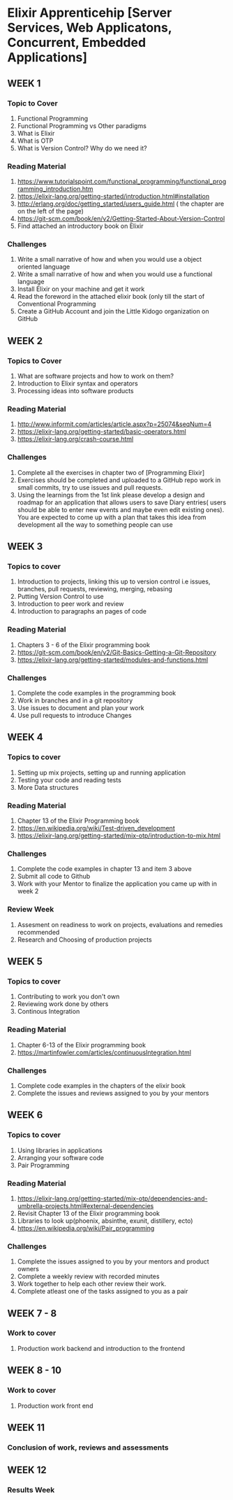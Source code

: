 # Elixir Apprenticehip  [Server Services, Web Applicatons, Concurrent, Embedded Applications]

## WEEK 1

### Topic to Cover 
1. Functional Programming
2. Functional Programming vs Other paradigms
3. What is Elixir 
4. What is OTP 
6. What is Version Control? Why do we need it?


### Reading Material
1. https://www.tutorialspoint.com/functional_programming/functional_programming_introduction.htm
2. https://elixir-lang.org/getting-started/introduction.html#installation
3. http://erlang.org/doc/getting_started/users_guide.html  ( the chapter are on the left of the page)
4. https://git-scm.com/book/en/v2/Getting-Started-About-Version-Control
5. Find attached an introductory book on Elixir

### Challenges 
1. Write a small narrative of how and when you would use a object oriented language
2. Write a small narrative of how and when you would use a functional language
3. Install Elixir on your machine and get it work 
4. Read the foreword in the attached elixir book (only till the start of Conventional Programming
5. Create a GitHub Account and join the Little Kidogo organization on GitHub


## WEEK 2

### Topics to Cover 
1. What are software projects and how to work on them?  
2. Introduction to Elixir syntax and operators 
3. Processing ideas into software products 


### Reading Material
1. http://www.informit.com/articles/article.aspx?p=25074&seqNum=4
2. https://elixir-lang.org/getting-started/basic-operators.html
3. https://elixir-lang.org/crash-course.html

### Challenges 
1. Complete all the exercises in chapter two of [Programming Elixir]
2. Exercises should be completed and uploaded to a GitHub repo work in small commits, try to use issues and pull requests.
3. Using the learnings from the 1st link please develop a design and roadmap for an application that allows users to save Diary entries( users should be able to enter new events and maybe even edit existing ones). You are expected to come up with a plan that takes this idea from development all the way to something people can use

## WEEK 3 

### Topics to cover 
1. Introduction to projects, linking this up to version control i.e issues, branches, pull requests, reviewing, merging, rebasing
2. Putting Version Control to use 
3. Introduction to peer work and review 
4. Introduction to paragraphs an pages of code 

### Reading Material 
1. Chapters 3 - 6 of the Elixir programming book
2. https://git-scm.com/book/en/v2/Git-Basics-Getting-a-Git-Repository
3. https://elixir-lang.org/getting-started/modules-and-functions.html

### Challenges
1. Complete the code examples in the programming book
2. Work in branches and in a git repository
3. Use issues to document and plan your work 
4. Use pull requests to introduce Changes

## WEEK 4 

### Topics to cover 
1. Setting up mix projects, setting up and running application 
2. Testing your code and reading tests 
3. More Data structures

### Reading Material 
1. Chapter 13 of the Elixir Programming book
2. https://en.wikipedia.org/wiki/Test-driven_development
3. https://elixir-lang.org/getting-started/mix-otp/introduction-to-mix.html

### Challenges
1. Complete the code examples in chapter 13 and item 3 above 
2. Submit all code to Github 
3. Work with your Mentor to finalize the application you came up with in week 2

### Review Week
1. Assesment on readiness to work on projects, evaluations and remedies recommended
2. Research and Choosing of production projects 


## WEEK 5 

### Topics to cover 
1. Contributing to work you don't own
2. Reviewing work done by others
3. Continous Integration


### Reading Material
1. Chapter 6-13 of the Elixir programming book 
2. https://martinfowler.com/articles/continuousIntegration.html

### Challenges 
1. Complete code examples in the chapters of the elixir book 
2. Complete the issues and reviews assigned to you by your mentors

## WEEK 6 

### Topics to cover 
1. Using libraries in applications
2. Arranging your software code
3. Pair Programming

### Reading Material
1. https://elixir-lang.org/getting-started/mix-otp/dependencies-and-umbrella-projects.html#external-dependencies
2. Revisit Chapter 13 of the Elixir programming book 
3. Libraries to look up(phoenix, absinthe, exunit, distillery, ecto)
4. https://en.wikipedia.org/wiki/Pair_programming

### Challenges
1. Complete the issues assigned to you by your mentors and product owners 
2. Complete a weekly review with recorded minutes
3. Work together to help each other review their work.
4. Complete atleast one of the tasks assigned to you as a pair

## WEEK 7 - 8
### Work to cover 
1. Production work backend and introduction to the frontend 

## WEEK 8 - 10

### Work to cover 
1. Production work front end 


## WEEK 11

### Conclusion of work, reviews and assessments 


## WEEK 12 

### Results Week 
